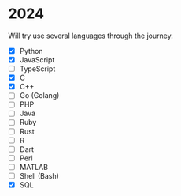 # 2024

Will try use several languages through the journey.

- [x] Python
- [x] JavaScript
- [ ] TypeScript
- [x] C
- [x] C++
- [ ] Go (Golang)
- [ ] PHP
- [ ] Java
- [ ] Ruby
- [ ] Rust
- [ ] R
- [ ] Dart
- [ ] Perl
- [ ] MATLAB
- [ ] Shell (Bash)
- [x] SQL

